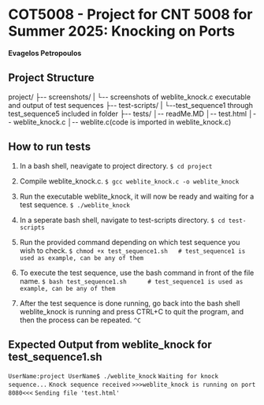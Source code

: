 # COT5008 - Project for CNT 5008 for Summer 2025: Knocking on Ports

**Evagelos Petropoulos**

## Project Structure

project/
├-- screenshots/
| └-- screenshots of weblite_knock.c executable and output of test sequences
├-- test-scripts/
| └--test_sequence1 through test_sequence5 included in folder
├-- tests/
│-- readMe.MD
│-- test.html
│-- weblite_knock.c
│-- weblite.c(code is imported in weblite_knock.c)

## How to run tests

1. In a bash shell, neavigate to project directory.
   `$ cd project`

2. Compile weblite_knock.c.
   `$ gcc weblite_knock.c -o weblite_knock`

3. Run the executable weblite_knock, it will now be ready and waiting for a test sequence.
   `$ ./weblite_knock`

4. In a seperate bash shell, navigate to test-scripts directory.
   `$ cd test-scripts`

5. Run the provided command depending on which test sequence you wish to check.
   `$ chmod +x test_sequence1.sh   # test_sequence1 is used as example, can be any of them`

6. To execute the test sequence, use the bash command in front of the file name.
   `$ bash test_sequence1.sh      # test_sequence1 is used as example, can be any of them`

7. After the test sequence is done running, go back into the bash shell weblite_knock is running and press CTRL+C to quit the program, and then the process can be repeated.
   `^C`

## Expected Output from weblite_knock for test_sequence1.sh

`UserName:project UserName$ ./weblite_knock`
`Waiting for knock sequence...`
`Knock sequence received`
`>>>weblite_knock is running on port 8080<<<`
`Sending file 'test.html'`
